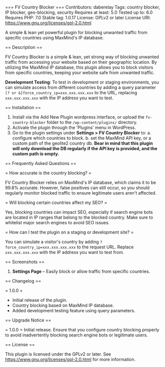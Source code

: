 === FV Country Blocker ===
Contributors: daberelay
Tags: country blocker, IP blocker, geo-blocking, security
Requires at least: 5.0
Tested up to: 6.0
Requires PHP: 7.0
Stable tag: 1.0.17
License: GPLv2 or later
License URI: https://www.gnu.org/licenses/gpl-2.0.html

A simple & lean yet powerful plugin for blocking unwanted traffic from specific countries using MaxMind's IP database.

== Description ==

FV Country Blocker is a simple & lean, yet strong way of blocking unwanted traffic from accessing your website based on their geographic location. By utilizing the MaxMind IP database, this plugin allows you to block visitors from specific countries, keeping your website safe from unwanted traffic.

**Development Testing**:
To test in development or staging environments, you can simulate access from different countries by adding a query parameter `[? or &]force_country_ip=xxx.xxx.xxx.xxx` to the URL, replacing `xxx.xxx.xxx.xxx` with the IP address you want to test.

== Installation ==

1. Install via the Add New Plugin wordpress interface, or upload the `fv-country-blocker` folder to the `/wp-content/plugins/` directory.
2. Activate the plugin through the 'Plugins' menu in WordPress.
3. Go to the plugin settings under **Settings > FV Country Blocker** to:
   a. configure which countries to block.
   b. set the MaxMind API key, or a custom path of the geolite2 country db.
   **Bear in mind that this plugin will only download the DB regularly if the API key is provided, and the custom path is empty.**

== Frequently Asked Questions ==

= How accurate is the country blocking? =

FV Country Blocker relies on MaxMind's IP database, which claims it to be 99.8% accurate. However, false positives can still occur, so you should regularly monitor blocked traffic to ensure legitimate users aren't affected.

= Will blocking certain countries affect my SEO? =

Yes, blocking countries can impact SEO, especially if search engine bots are located in IP ranges that belong to the blocked country. Make sure to whitelist major search engines to avoid SEO issues.

= How can I test the plugin on a staging or development site? =

You can simulate a visitor's country by adding `?force_country_ip=xxx.xxx.xxx.xxx` to the request URL. Replace `xxx.xxx.xxx.xxx` with the IP address you want to test from.

== Screenshots ==

1. **Settings Page** – Easily block or allow traffic from specific countries.

== Changelog ==

= 1.0.0 =

- Initial release of the plugin.
- Country blocking based on MaxMind IP database.
- Added development testing feature using query parameters.

== Upgrade Notice ==

= 1.0.0 =
Initial release. Ensure that you configure country blocking properly to avoid inadvertently blocking search engine bots or legitimate users.

== License ==

This plugin is licensed under the GPLv2 or later. See https://www.gnu.org/licenses/gpl-2.0.html for more information.

